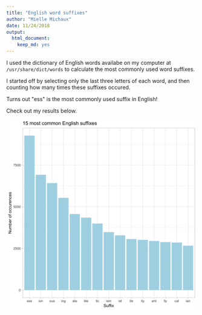 ```yaml
---
title: "English word suffixes"
author: "Mielle Michaux"
date: 11/24/2018
output:
  html_document:
    keep_md: yes
---
```





I used the dictionary of English words availabe on my computer at `/usr/share/dict/words` to calculate the most commonly used word suffixes. 
 
I started off by selecting only the last three letters of each word, and then counting how many times these suffixes occured. 


Turns out "ess" is the most commonly used suffix in English! 

Check out my results below. 

![*Fig. 1* histogram of English suffix frequency](suffix.png)
